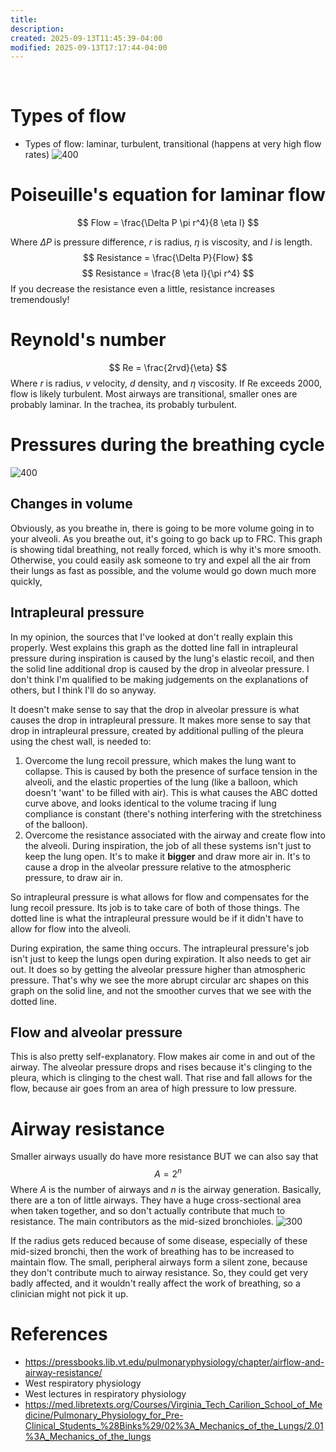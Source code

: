 ```yaml
---
title:
description:
created: 2025-09-13T11:45:39-04:00
modified: 2025-09-13T17:17:44-04:00
---
```

 
# Types of flow
- Types of flow: laminar, turbulent, transitional (happens at very high flow rates)
![400](media/{6D0164F0-AC4A-47F1-BE28-345924BC8483}.png)

# Poiseuille's equation for laminar flow

$$
Flow = \frac{\Delta P \pi r^4}{8 \eta l}
$$

Where $\Delta P$ is pressure difference, $r$ is radius, $\eta$ is viscosity, and $l$ is length. 
$$
Resistance = \frac{\Delta P}{Flow}
$$
$$
Resistance = \frac{8 \eta l}{\pi r^4}
$$
If you decrease the resistance even a little, resistance increases tremendously!
# Reynold's number
$$
Re = \frac{2rvd}{\eta}
$$
Where $r$ is radius, $v$ velocity, $d$ density, and $\eta$ viscosity. If Re exceeds 2000, flow is likely turbulent. Most airways are transitional, smaller ones are probably laminar. In the trachea, its probably turbulent. 
# Pressures during the breathing cycle

![400](media/{09797FBE-FE9E-4492-8A5C-49D5F5DAA7E0}.png)

## Changes in volume
Obviously, as you breathe in, there is going to be more volume going in to your alveoli. As you breathe out, it's going to go back up to FRC. This graph is showing tidal breathing, not really forced, which is why it's more smooth. Otherwise, you could easily ask someone to try and expel all the air from their lungs as fast as possible, and the volume would go down much more quickly,
## Intrapleural pressure
In my opinion, the sources that I've looked at don't really explain this properly. West explains this graph as the dotted line fall in intrapleural pressure during inspiration is caused by the lung's elastic recoil, and then the solid line additional drop is caused by the drop in alveolar pressure. I don't think I'm qualified to be making judgements on the explanations of others, but I think I'll do so anyway.

It doesn't make sense to say that the drop in alveolar pressure is what causes the drop in intrapleural pressure. It makes more sense to say that drop in intrapleural pressure, created by additional pulling of the pleura using the chest wall, is needed to:
1. Overcome the lung recoil pressure, which makes the lung want to collapse. This is caused by both the presence of surface tension in the alveoli, and the elastic properties of the lung (like a balloon, which doesn't 'want' to be filled with air). This is what causes the ABC dotted curve above, and looks identical to the volume tracing if lung compliance is constant (there's nothing interfering with the stretchiness of the balloon).
2. Overcome the resistance associated with the airway and create flow into the alveoli. During inspiration, the job of all these systems isn't just to keep the lung open. It's to make it **bigger** and draw more air in. It's to cause a drop in the alveolar pressure relative to the atmospheric pressure, to draw air in. 

So intrapleural pressure is what allows for flow and compensates for the lung recoil pressure. Its job is to take care of both of those things. The dotted line is what the intrapleural pressure would be if it didn't have to allow for flow into the alveoli.

During expiration, the same thing occurs. The intrapleural pressure's job isn't just to keep the lungs open during expiration. It also needs to get air out. It does so by getting the alveolar pressure higher than atmospheric pressure. That's why we see the more abrupt circular arc shapes on this graph on the solid line, and not the smoother curves that we see with the dotted line.
## Flow and alveolar pressure
This is also pretty self-explanatory. Flow makes air come in and out of the airway. The alveolar pressure drops and rises because it's clinging to the pleura, which is clinging to the chest wall. That rise and fall allows for the flow, because air goes from an area of high pressure to low pressure. 
# Airway resistance
Smaller airways usually do have more resistance BUT we can also say that
$$
A = 2^{n}
$$
Where $A$ is the number of airways and $n$ is the airway generation. Basically, there are a ton of little airways. They have a huge cross-sectional area when taken together, and so don't actually contribute that much to resistance. The main contributors as the mid-sized bronchioles.
![300](media/{1AED5CA2-E8AB-47A8-B20C-7408F7E74305}.png)

If the radius gets reduced because of some disease, especially of these mid-sized bronchi, then the work of breathing has to be increased to maintain flow. The small, peripheral airways form a silent zone, because they don't contribute much to airway resistance. So, they could get very badly affected, and it wouldn't really affect the work of breathing, so a clinician might not pick it up. 
# References
- https://pressbooks.lib.vt.edu/pulmonaryphysiology/chapter/airflow-and-airway-resistance/
- West respiratory physiology
- West lectures in respiratory physiology
- https://med.libretexts.org/Courses/Virginia_Tech_Carilion_School_of_Medicine/Pulmonary_Physiology_for_Pre-Clinical_Students_%28Binks%29/02%3A_Mechanics_of_the_Lungs/2.01%3A_Mechanics_of_the_lungs
